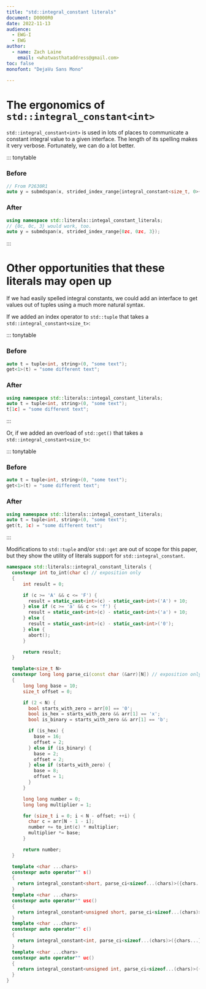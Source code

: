 ```yaml
---
title: "std::integral_constant literals"
document: D0000R0
date: 2022-11-13
audience:
  - EWG-I
  - EWG
author:
  - name: Zach Laine
    email: <whatwasthataddress@gmail.com>
toc: false
monofont: "DejaVu Sans Mono"

---
```


# The ergonomics of `std::integral_constant<int>`

`std::integral_constant<int>` is used in lots of places to communicate a
constant integral value to a given interface.  The length of its spelling
makes it very verbose.  Fortunately, we can do a lot better.

::: tonytable

### Before
```c++
// From P2630R1
auto y = submdspan(x, strided_index_range{integral_constant<size_t, 0>{}, integral_constant<size_t, 10>{}, 3});
```

### After
```c++
using namespace std::literals::integal_constant_literals;
// {0c, 0c, 3} would work, too.
auto y = submdspan(x, strided_index_range{0zc, 0zc, 3});
```

:::

# Other opportunities that these literals may open up

If we had easily spelled integral constants, we could add an interface to get
values out of tuples using a much more natural syntax.

If we added an index operator to `std::tuple` that takes a
`std::integral_constant<size_t>`:

::: tonytable

### Before
```c++
auto t = tuple<int, string>(0, "some text");  
get<1>(t) = "some different text";
```

### After
```c++
using namespace std::literals::integal_constant_literals;
auto t = tuple<int, string>(0, "some text"); 
t[1c] = "some different text";
```
:::

Or, if we added an overload of `std::get()` that takes a
`std::integral_constant<size_t>`:

::: tonytable

### Before
```c++
auto t = tuple<int, string>(0, "some text");  
get<1>(t) = "some different text";
```

### After
```c++
using namespace std::literals::integal_constant_literals;
auto t = tuple<int, string>(0, "some text"); 
get(t, 1c) = "some different text";
```
:::

Modifications to `std::tuple` and/or `std::get` are out of scope for this
paper, but they show the utility of literals support for
`std::integral_constant`.

```c++
namespace std::literals::integral_constant_literals {
  constexpr int to_int(char c) // exposition only
  {
      int result = 0;

      if (c >= 'A' && c <= 'F') {
        result = static_cast<int>(c) - static_cast<int>('A') + 10;
      } else if (c >= 'a' && c <= 'f') {
        result = static_cast<int>(c) - static_cast<int>('a') + 10;
      } else {
        result = static_cast<int>(c) - static_cast<int>('0');
      } else {
        abort();
      }

      return result;
  }

  template<size_t N>
  constexpr long long parse_ci(const char (&arr)[N]) // exposition only
  {
      long long base = 10;
      size_t offset = 0;

      if (2 < N) {
        bool starts_with_zero = arr[0] == '0';
        bool is_hex = starts_with_zero && arr[1] == 'x';
        bool is_binary = starts_with_zero && arr[1] == 'b';

        if (is_hex) {
          base = 16;
          offset = 2;
        } else if (is_binary) {
          base = 2;
          offset = 2;
        } else if (starts_with_zero) {
          base = 8;
          offset = 1;
        }
      }

      long long number = 0;
      long long multiplier = 1;

      for (size_t i = 0; i < N - offset; ++i) {
        char c = arr[N - 1 - i];
        number += to_int(c) * multiplier;
        multiplier *= base;
      }

      return number;
  }

  template <char ...chars>
  constexpr auto operator"" s()
  {
    return integral_constant<short, parse_ci<sizeof...(chars)>({chars...})>{};
  }
  template <char ...chars>
  constexpr auto operator"" usc()
  {
    return integral_constant<unsigned short, parse_ci<sizeof...(chars)>({chars...})>{};
  }
  template <char ...chars>
  constexpr auto operator"" c()
  {
    return integral_constant<int, parse_ci<sizeof...(chars)>({chars...})>{};
  }
  template <char ...chars>
  constexpr auto operator"" uc()
  {
    return integral_constant<unsigned int, parse_ci<sizeof...(chars)>({chars...})>{};
  }
}
```

